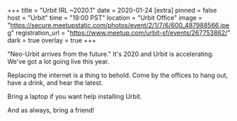 +++
title = "Urbit IRL ~2020.1"
date = 2020-01-24
[extra]
pinned = false
host = "Urbit"
time = "19:00 PST"
location = "Urbit Office"
image = "https://secure.meetupstatic.com/photos/event/2/1/7/6/600_487988566.jpeg"
registration_url = "https://www.meetup.com/urbit-sf/events/267753862/"
dark = true
overlay = true
+++

"Neo-Urbit arrives from the future." It's 2020 and Urbit is accelerating. We've got a lot going live this year.

Replacing the internet is a thing to behold. Come by the offices to hang out, have a drink, and hear the latest.

Bring a laptop if you want help installing Urbit.

And as always, bring a friend!
